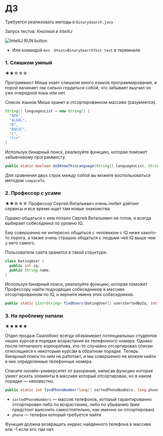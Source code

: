 # ДЗ

Требуется реализовать методы в `BinarySearch.java`

Запуск тестов:
*Кнопкой в IntelliJ*

![IntelliJ RUN button](https://i.imgur.com/uHwKybe.png)

* Или командой `mvn -Dtest=BinarySearchTest test` в терминале

### 1. Слишком умный

★★☆☆☆

Программист Миша знает слишком много языков программирования,
и порой начинает так сильно гордиться собой, что забывает выучил
он уже очередной язык или нет.

Список языков Миша хранит в отсортированном массиве (разумеется).

```java
String[] languagesList = new String[] {
  "ADA", 
  "ALGOL",
  "B",
  "BASIC",
  "C",
  "C++"
}
```

Используя бинарный поиск, реализуйте функцию,
которая поможет забывчивому программисту.

```java
public static boolean doIKnowThisLanguage(String[] languagesList, String language)
```

Для сравнения двух строк между собой вы можете воспользоваться методом `compareTo`.

### 2. Профессор с усами

★★☆☆☆
Профессор Сергей Витальевич очень любит дэйтинг сервисы и все время ищет
там новые знакомства.

Однако общаться с кем попало Сергей Витальевич не готов,
и всегда выбирает собеседника по уровню IQ.

Ему совершенно не интересно общаться с человеком с
IQ ниже какого-то порога, а также очень страшно общаться
с людьми чей IQ выше чем у него самого.

Пользователи сайта хранятся в такой структуре:

```java
class DatingUser { 
  public int iq;
  public String name;
}
```

Используя бинарный поиск, реализуйте функцию, которая поможет Профессору
найти подходящих собеседников в массиве отсортированном по IQ,
и верните имена этих собеседников.

```java
public static List<String> findUsers(DatingUser[] usersSortedByIq, int lowerIqBound, int professorIq) 
```

### 3. На проблему напали

★★★★★

Отдел продаж Скиллбокс всегда обзванивает потенциальных студентов наших курсов в порядке
возрастания их телефонного номера. Однако после пятничного корпоратива, кто-то случайно
отсортировал списки относящиеся к некоторым курсам в обратном порядке. Теперь бинарный поиск по
ним не работает, и мы совершенно не можем найти в них определенные телефонные номера.

Спасите онлайн-университет от разорения, написав функцию которая умеет искать элементы в массиве
который отсортирован, но в каком порядке — неизвестно.

```java
public static int findPhoneNumber(long[] sortedPhoneNumbers, long phone)
```

* `sortedPhoneNumbers` — массив телефонов, который гарантированно отсортирован либо по возрастанию,
  либо по убыванию (вам предстоит выяснить самостоятельно, как именно он отсортирован)
* `phone` — телефон который требуется найти

Функция должна возвращать индекс найденного телефона в массиве или -1 если его там нет.
 